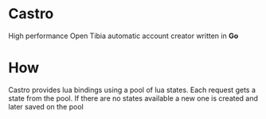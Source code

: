 # Castro

High performance Open Tibia automatic account creator written in **Go**

# How

Castro provides lua bindings using a pool of lua states. Each request gets a state from the pool. If there are no states available a new one is created and later saved on the pool